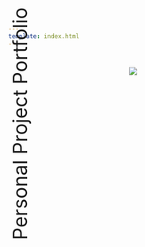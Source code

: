 ```yaml
---
template: index.html
---
```


<script src="https://kit.fontawesome.com/79ff35ecec.js" crossorigin="anonymous"></script>

<script>

var img1 = "";
var img2 = "";
var img3 = "";
var img4 = "";
var img5 = "";
    
document.addEventListener("DOMContentLoaded", () => {
  const log = console.log,
    array = [img1, img2, img3, img4, img5],
    random = Math.floor(Math.random() * array.length),
    target = document.getElementById("target");
  target.src = `${array[random]}`;
  log(target);
});
  
</script>

<style>

    .md-footer-meta {
    display: none;
    } 

    .md-source {
      color: var(--md-default-fg-color);  

    }

    .toggle .instaa {
      
    }

    .toggle .logo {
      display: none;
    }

    .toggle .ppp {
      display: none;
    }

    .toggle .socialsparent {
      display: none;
    }

    .close {
      display: none;
    }

    .toggle .close {
      display: flex;
    }

    .toggle .menu {
      display: none;
    }

    header{
      padding-top: 1.5em;
    }

    svg {
    color: var(--md-default-fg-color);
    }

    .md-header[data-md-state=shadow]{
      box-shadow:0 0 0 rgba(0,0,0,0),0 0 0 rgba(0,0,0,0);
    }

    .md-header {
      background: none;
      box-shadow:0 0 0 transparent,0 0 0 transparent;
    }

    .md-tabs {
    display: none;
    }
 
    :root {
      --duration: 1s;
      --nav-duration: calc(var(--duration) / 4);
      --ease: cubic-bezier(0.215, 0.61, 0.355, 1);
      --space: 1rem;
      --font-size: 1.125rem;
      --line-height: 1.5;
    }
    
    .ppp {
        margin-top: calc(var(--space) * var(--line-height));
        position: absolute;
        top: -2em;
        left: -5.8em;
        transform: rotate(270deg);
        font-size: 3.4em;
        height: 10em;
    }

    .logo {
    padding-left: 8.7em;
    }

    .hero {
      z-index: 0;
    }

    .main-navigation {
      position: fixed;
      top: 0;
      left: 0;
      display: flex;
      align-items: center;
      width: 100%;
      height: 100%;
      transform: translateX(-100%);
      transition: transform var(--nav-duration);
      z-index: 1;
    }
    .main-navigation:after {
      content: "";
      position: absolute;
      top: 0;
      left: 0;
      width: 100%;
      height: 100%;
      background-color: var(--color-primary);
      transform-origin: 0 50%;
      z-index: -1;
    }
    .main-navigation ul {
      font-size: 12vmin;
      font-family: var(--font-heading);
      width: 100%;
    }
    .main-navigation li {
      --border-size: 1vmin;
      display: flex;
      align-items: center;
      position: relative;
      overflow: hidden;
    }
    .main-navigation li:after {
      content: "";
      position: absolute;
      bottom: 0;
      left: 0;
      width: 100%;
      height: var(--border-size);
      background-color: var(--color-secondary);
      transform-origin: 0 50%;
      transform: translateX(-100%) skew(15deg);
    }
    .main-navigation a {
      display: inline-block;
      width: 100%;
      max-width: 800px;
      margin: 0 auto;
      color: var(--color-secondary);
      line-height: 1;
      text-decoration: none;
      user-select: none;
      padding: var(--space) calc(var(--space) * 2) calc(var(--space) + var(--border-size) / 2);
      transform: translateY(100%);
    }

    .about:hover {
      color: #5466CE;
    }

    .proj:hover {
      color: #5466CE;
    }

    .mach:hover {
      color: #5466CE;
    }

    .fab:hover {
      color: #5466CE;
    }

    .main-content {
      max-width: 70ch;
      transform: translateX(0);
      transition: transform calc(var(--nav-duration) * 2) var(--ease);
    }

    .socialsparent {
      overflow-y: hidden;  
      margin-top: -14.27em;
      height: 100vh;
      position: relative;
    }
    
    .socials {
      align-self: center;
      display: flex;
      flex-direction: column;
      align-items: center;
      float: right;
      right: 0.15em;
      margin: 0;
      position: absolute;
      top: 50%;
      -ms-transform: translateY(-50%);
      transform: translateY(-50%);
    }
    
    .ln {
      padding-bottom: 0.65em;
    }
    
    .fa-linkedin:hover {
        color: #0e76a8;
    }
    
    .git {
      padding-bottom: 0.65em;
    }
    
    .fa-github:hover {
      background: linear-gradient(155deg, #ff2400, #e81d1d, #e8b71d, #e3e81d, #1de840, #1ddde8, #2b1de8, #dd00f3, #dd00f3);
    -webkit-background-clip: text;
    -webkit-text-fill-color: transparent;
    }
    
    .insta {
      padding-bottom: 0.65em;
    }
    
    .fa-instagram:hover {
      background: radial-gradient(circle farthest-corner at 35% 90%, #fec564, transparent 50%), radial-gradient(circle farthest-corner at 0 140%, #fec564, transparent 50%), radial-gradient(ellipse farthest-corner at 0 -25%, #5258cf, transparent 50%), radial-gradient(ellipse farthest-corner at 20% -50%, #5258cf, transparent 50%), radial-gradient(ellipse farthest-corner at 100% 0, #893dc2, transparent 50%), radial-gradient(ellipse farthest-corner at 60% -20%, #893dc2, transparent 50%), radial-gradient(ellipse farthest-corner at 100% 100%, #d9317a, transparent), linear-gradient(#6559ca, #bc318f 30%, #e33f5f 50%, #f77638 70%, #fec66d 100%);
        -webkit-background-clip: text;
        -webkit-text-fill-color: transparent;
    }
    
    .twitter {
      padding-bottom: 0.65em;
    }
    
    .fa-twitter:hover {
        color: #00acee;
    }
    
    .discord {
      padding-bottom: 0.65em;
    }
    
    .fa-discord:hover {
        color: #5865F2;
    }
    
    .spotify {
      padding-bottom: 0.75em;
    }
    
    .fa-spotify:hover {
        color: #1DB954;
    }
    
    .email {
      padding-bottom: 0.65em;
    }
    
    .fa-paper-plane:hover {
        color: #5466ce;
    }

    .toggle .main-navigation {
      transition-duration: 0s;
      transform: translateX(0);
    }

    .toggle .main-navigation:after {
      animation: nav-bg var(--nav-duration) var(--ease) forwards;
    }

    .toggle .main-navigation li:after {
      animation: nav-line var(--duration) var(--ease) forwards;
    }

    .toggle .main-navigation a {
      animation: link-appear calc(var(--duration) * 1.5) var(--ease) forwards;
    }

    .toggle .main-navigation li:nth-child(1):after, .main-navigation-toggle:checked ~ .main-navigation li:nth-child(1) a {
      animation-delay: calc((var(--duration) / 2) * 1 * 0.125);
    }

    .toggle.main-navigation li:nth-child(2):after, .main-navigation-toggle:checked ~ .main-navigation li:nth-child(2) a {
      animation-delay: calc((var(--duration) / 2) * 2 * 0.125);
    }

    .toggle .main-navigation li:nth-child(3):after, .main-navigation-toggle:checked ~ .main-navigation li:nth-child(3) a {
      animation-delay: calc((var(--duration) / 2) * 3 * 0.125);
    }

    .toggle .main-navigation li:nth-child(4):after, .main-navigation-toggle:checked ~ .main-navigation li:nth-child(4) a {
      animation-delay: calc((var(--duration) / 2) * 4 * 0.125);
    }

    @keyframes nav-bg {
      from {
        transform: translateX(-100%) skewX(-15deg);
      }
      to {
        transform: translateX(0);
      }
    }

    @keyframes nav-line {
      0% {
        transform: scaleX(0);
        transform-origin: 0 50%;
      }
      35% {
        transform: scaleX(1.001);
        transform-origin: 0 50%;
      }
      65% {
        transform: scaleX(1.001);
        transform-origin: 100% 50%;
      }
      100% {
        transform: scaleX(0);
        transform-origin: 100% 50%;
      }
    }

    @keyframes link-appear {
      0%, 25% {
        transform: translateY(100%);
      }
      50%, 100% {
        transform: translateY(0);
      }
    }

    @media (max-height: 48.75em) {
      .logo {
          padding-left: 7.5em;
      }
      .ppp {
          position: absolute;
          top: -2.7em;
          left: -14.8rem;
          transform: rotate(270deg);
          font-size: 2.8em;
          height: 10em;
      }
    }
    
    @media (max-width: 76em) {
      .logo {
          padding-left: 7.5em;
      }
      .ppp {
        position: absolute;
        top: -2.7em;
        left: -2.4rem;
        transform: rotate(270deg);
        font-size: 2.8em;
        height: 10em;
      }
    }
    
    @media (max-width: 45em) {
      .logo {
        padding-left: 1em;
      }
      .ppp {
        display: none;
      }
      header{
        padding-top: 0;
      }
    }

    @media (max-height: 31.5em) {
      .socialsparent {
        overflow-y: hidden;  
        margin-top: -14.27em;
        height: 100vh;
        position: relative;
      }
      
      .socials {
        align-self: center;
        display: flex;
        flex-direction: column;
        align-items: center;
        float: right;
        right: 0.15em;
        margin: 0;
        position: absolute;
        top: 16em;
      }
    }



</style>

<nav class="main-navigation">
  <ul>
    <li><a class="about" href="../About-Me/about/">About Me</a></li>
    <li><a class="proj" href="../feed/">Projects</a></li>
    <li><a class="mach" href="../Machine-Profiles/FusionPro48/">Machine Profiles</a></li>
    <li><a style="  font-family: 'Fira Sans';" class="fab" href="https://fabacademy.org/2021/labs/charlotte/students/theodore-warner/">Fab Academy</a></li>
  </ul>
</nav>

<body>

  <main class="main-content">
    <h1></h1>
    <span class="ppp">Personal Project Portfolio</span>
  </main>

  <center>
    <img class="hero" id="target" src="a.jpg">
  </center>

  <div class="socialsparent">
    <div class="socials">
      <a href="https://www.linkedin.com/in/teddy-warner-880974200/" class="ln" style=" color: inherit;" title="Linked In - Teddy Warner"><i class="fab fa-linkedin"></i></a>
      <a href="https://github.com/Twarner491" class="git" style=" color: inherit;" title="Github - Twarner491"><i class="fab fa-github"></i></a>
      <a href="https://www.instagram.com/teddymakesstuff/" class="insta" style=" color: inherit;" title="Instagram - @teddymakesstuff"><i class="fa fa-instagram"></i></a>
      <a href="https://twitter.com/WarnerTeddy" class="twitter" style=" color: inherit;" title="Twitter - @WarnerTeddy"><i class="fa fa-twitter"></i></a>
      <a href="https://discordapp.com/users/534164566649733120/" class="ln" style=" color: inherit;" title="Discord - Twarner#2592"><i class="fab fa-discord"></i></a>
      <a href="https://open.spotify.com/user/mskz5e4dyzv4cb4kkn73iipq0?si=58a503e3c7a54eeb" class="spotify" style=" color: inherit;" title="Spotify - Teddy Warner"><i class="fab fa-spotify"></i></a>
      <a href="mailto:<Twarner491@gmail.com>" class="email" style=" color: inherit;" title="Email - Twarner491@gmail.com"><i class="fas fa-paper-plane"></i></a>
    </div>
  </div>

</body>